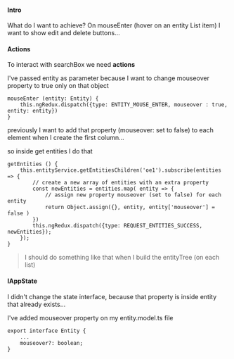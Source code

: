 #### Intro
What do I want to achieve?
On mouseEnter (hover on an entity List item) I want to show edit and delete buttons...

#### Actions

To interact with searchBox we need **actions**

I've passed entity as parameter because I want to change mouseover property to true only on that object

```
mouseEnter (entity: Entity) {
    this.ngRedux.dispatch({type: ENTITY_MOUSE_ENTER, mouseover : true, entity: entity})
}
```

previously I want to add that property (mouseover: set to false) to each element when I create the first column...

so inside get entities I do that

```
getEntities () {
    this.entityService.getEntitiesChildren('oe1').subscribe(entities => {
        // create a new array of entities with an extra property
        const newEntities = entities.map( entity => {
            // assign new property mouseover (set to false) for each entity
            return Object.assign({}, entity, entity['mouseover'] = false )
        })
        this.ngRedux.dispatch({type: REQUEST_ENTITIES_SUCCESS, newEntities});
    });
}
```

> I should do something like that when I build the entityTree (on each list)


#### IAppState

I didn't change the state interface, because that property is inside entity that already exists...

I've added mouseover property on my entity.model.ts file

```
export interface Entity {
    ...
    mouseover?: boolean;
}
```




